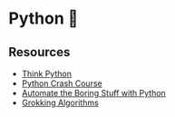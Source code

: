 # Python 🐍

## Resources

- [Think Python](https://greenteapress.com/wp/think-python-3rd-edition/)
- [Python Crash Course](https://nostarch.com/python-crash-course-3rd-edition)
- [Automate the Boring Stuff with Python](https://nostarch.com/automate-boring-stuff-python-3rd-edition)
- [Grokking Algorithms](https://www.manning.com/books/grokking-algorithms)
